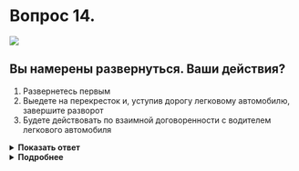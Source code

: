 # Вопрос 14.

![](https://s.drom.ru/i24228/pdd/tickets/2016/1543885107.jpg)

## Вы намерены развернуться. Ваши действия?

1. Развернетесь первым
2. Выедете на перекресток и, уступив дорогу легковому автомобилю, завершите разворот
3. Будете действовать по взаимной договоренности с водителем легкового автомобиля

<details>
<summary><b>Показать ответ</b></summary>
Правильный ответ: 2
</details>
<details>
<summary><b>Подробнее</b></summary>
Перекрёсток равнозначный. При определении порядка проезда перекрёстка водители руководствуются «правилом правой руки». Во время разворота у Вас будет помеха справа, уступаете дорогу.
(Пункт 13.11 ПДД)
</details>